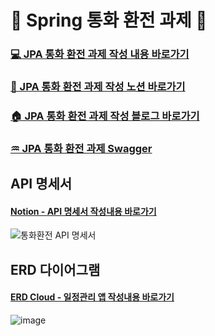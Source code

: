 # 💸 Spring 통화 환전 과제 💸
### [💻 JPA 통화 환전 과제 작성 내용 바로가기 ](https://github.com/chews26/user_currency/tree/main/src/main/java/com/sparta/currency_user)
### [📓 JPA 통화 환전 과제 작성 노션 바로가기](https://shinelee26.notion.site/CH-4-14b86ea33f94800aa936cb26db10a000?pvs=4)
### [🏠 JPA 통화 환전 과제 작성 블로그 바로가기]()
### [♒ JPA 통화 환전 과제 Swagger](http://localhost:8080/swagger-ui/index.html#/)

## API 명세서
#### [Notion - API 명세서 작성내용 바로가기](https://shinelee26.notion.site/14b86ea33f9481c0a3cdf9dbad3014e8?v=14b86ea33f9481f895a3000cd470e2dd&pvs=4)
![통화환전 API 명세서](https://github.com/user-attachments/assets/ae87677d-c105-473f-9469-19a03a17488a)

## ERD 다이어그램
#### [ERD Cloud - 일정관리 앱 작성내용 바로가기](https://www.erdcloud.com/d/pDehvqcCdux64SLim)
![image](https://github.com/user-attachments/assets/b295bc9f-a488-494d-b7ef-90fe5ca32b05)
